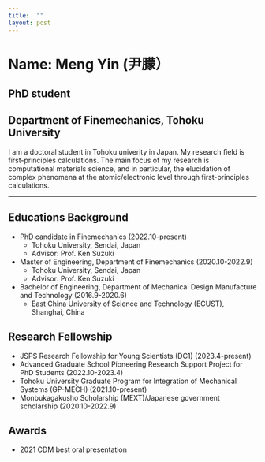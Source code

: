 ```yaml
---
title:  ""
layout: post
---
```

# Name: Meng Yin (尹朦）
## PhD student
## Department of Finemechanics, Tohoku University

I am a doctoral student in Tohoku univerity in Japan. My research field is first-principles calculations.
The main focus of my research is computational materials science, and in particular, the elucidation of complex phenomena at the atomic/electronic level through first-principles calculations.

---

## Educations Background
* PhD candidate in Finemechanics (2022.10-present)
   * Tohoku University, Sendai, Japan
   * Advisor: Prof. Ken Suzuki
* Master of Engineering, Department of Finemechanics (2020.10-2022.9)
   * Tohoku University, Sendai, Japan
   * Advisor: Prof. Ken Suzuki
* Bachelor of Engineering, Department of Mechanical Design Manufacture and Technology (2016.9-2020.6)
   * East China University of Science and Technology (ECUST), Shanghai, China

## Research Fellowship
* JSPS Research Fellowship for Young Scientists (DC1) (2023.4-present)
* Advanced Graduate School Pioneering Research Support Project for PhD Students (2022.10-2023.4)
* Tohoku University Graduate Program for Integration of Mechanical Systems (GP-MECH) (2021.10-present)
* Monbukagakusho Scholarship (MEXT)/Japanese government scholarship (2020.10-2022.9)

## Awards
* 2021 CDM best oral presentation






